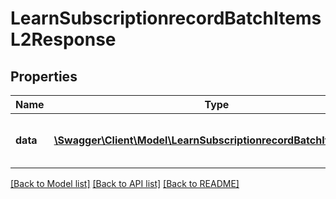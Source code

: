 # LearnSubscriptionrecordBatchItemsL2Response

## Properties
Name | Type | Description | Notes
------------ | ------------- | ------------- | -------------
**data** | [**\Swagger\Client\Model\LearnSubscriptionrecordBatchItemsData[]**](LearnSubscriptionrecordBatchItemsData.md) | Array containing the result status | 

[[Back to Model list]](../README.md#documentation-for-models) [[Back to API list]](../README.md#documentation-for-api-endpoints) [[Back to README]](../README.md)



